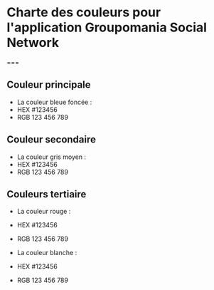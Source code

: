 # Charte des couleurs pour l'application Groupomania Social Network
===
## Couleur principale
- La couleur bleue foncée :
- HEX #123456
- RGB 123 456 789

## Couleur secondaire
- La couleur gris moyen :
- HEX #123456
- RGB 123 456 789

## Couleurs tertiaire
- La couleur rouge :
- HEX #123456
- RGB 123 456 789

- La couleur blanche :
- HEX #123456
- RGB 123 456 789